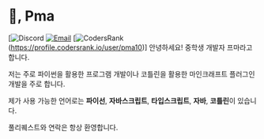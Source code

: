 
# 👋, Pma
[![Discord](https://img.shields.io/badge/@pma10-5865F2?logo=discord&logoColor=white) [![Email](https://img.shields.io/badge/Email-pma0719@proton.me-D14836?style=flat&logo=gmail&logoColor=white)](mailto:pmavmak10@gmail.com) [![CodersRank](https://img.shields.io/badge/@pma10-5865F2?logo=codersrank&logoColor=white)(https://profile.codersrank.io/user/pma10)]
안녕하세요! 중학생 개발자 프마라고 합니다.

저는 주로 파이썬을 활용한 프로그램 개발이나 코틀린을 활용한 마인크래프트 플러그인 개발을 주로 합니다.

제가 사용 가능한 언어로는 **파이선**, **자바스크립트**, **타입스크립트**, **자바**, **코틀린**이 있습니다.

풀리퀘스트와 연락은 항상 환영합니다.
